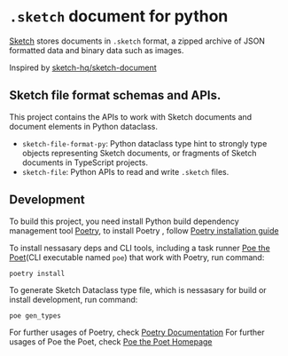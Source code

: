 # `.sketch` document for python

[Sketch](https://sketch.com) stores documents in `.sketch` format, a zipped
archive of JSON formatted data and binary data such as images.

Inspired by [sketch-hq/sketch-document](https://github.com/sketch-hq/sketch-document)

## Sketch file format schemas and APIs.

This project contains the APIs to work with Sketch
documents and document elements in Python dataclass.

- `sketch-file-format-py`: Python dataclass type hint to strongly type objects
  representing Sketch documents, or fragments of Sketch documents in TypeScript
  projects.
- `sketch-file`: Python APIs to read and write `.sketch` files.

## Development

To build this project, you need install Python build dependency management tool [Poetry](https://python-poetry.org/), to install Poetry , follow [Poetry installation guide](https://python-poetry.org/docs/#installation)

To install nessasary deps and CLI tools, including a task runner [Poe the Poet](https://github.com/nat-n/poethepoet)(CLI executable named `poe`) that work with Poetry, run command:
```shell
poetry install
```

To generate Sketch Dataclass type file, which is nessasary for build or install development, run command:
```shell
poe gen_types
```



For further usages of Poetry, check [Poetry Documentation](https://python-poetry.org/docs)
For further usages of Poe the Poet,  check [Poe the Poet Homepage](https://github.com/nat-n/poethepoet)

